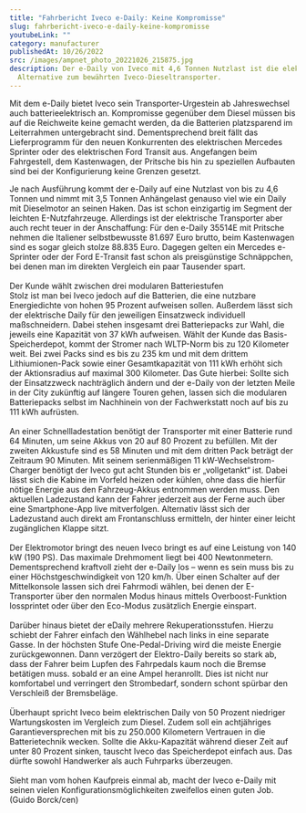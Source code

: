 ```yaml
---
title: "Fahrbericht Iveco e-Daily: Keine Kompromisse"
slug: fahrbericht-iveco-e-daily-keine-kompromisse
youtubeLink: ""
category: manufacturer
publishedAt: 10/26/2022
src: /images/ampnet_photo_20221026_215875.jpg
description: Der e-Daily von Iveco mit 4,6 Tonnen Nutzlast ist die elektrische
  Alternative zum bewährten Iveco-Dieseltransporter.
---
```

Mit dem e-Daily bietet Iveco sein Transporter-Urgestein ab Jahreswechsel auch batterieelektrisch an. Kompromisse gegenüber dem Diesel müssen bis auf die Reichweite keine gemacht werden, da die Batterien platzsparend im Leiterrahmen untergebracht sind. Dementsprechend breit fällt das Lieferprogramm für den neuen Konkurrenten des elektrischen Mercedes Sprinter oder des elektrischen Ford Transit aus. Angefangen beim Fahrgestell, dem Kastenwagen, der Pritsche bis hin zu speziellen Aufbauten sind bei der Konfigurierung keine Grenzen gesetzt.

Je nach Ausführung kommt der e-Daily auf eine Nutzlast von bis zu 4,6 Tonnen und nimmt mit 3,5 Tonnen Anhängelast genauso viel wie ein Daily mit Dieselmotor an seinen Haken. Das ist schon einzigartig im Segment der leichten E-Nutzfahrzeuge. Allerdings ist der elektrische Transporter aber auch recht teuer in der Anschaffung: Für den e-Daily 35514E mit Pritsche nehmen die Italiener selbstbewusste 81.697 Euro brutto, beim Kastenwagen sind es sogar gleich stolze 88.835 Euro. Dagegen gelten ein Mercedes e-Sprinter oder der Ford E-Transit fast schon als preisgünstige Schnäppchen, bei denen man im direkten Vergleich ein paar Tausender spart.\
\
Der Kunde wählt zwischen drei modularen Batteriestufen\
Stolz ist man bei Iveco jedoch auf die Batterien, die eine nutzbare Energiedichte von hohen 95 Prozent aufweisen sollen. Außerdem lässt sich der elektrische Daily für den jeweiligen Einsatzweck individuell maßschneidern. Dabei stehen insgesamt drei Batteriepacks zur Wahl, die jeweils eine Kapazität von 37 kWh aufweisen. Wählt der Kunde das Basis-Speicherdepot, kommt der Stromer nach WLTP-Norm bis zu 120 Kilometer weit. Bei zwei Packs sind es bis zu 235 km und mit dem drittem Lithiumionen-Pack sowie einer Gesamtkapazität von 111 kWh erhöht sich der Aktionsradius auf maximal 300 Kilometer. Das Gute hierbei: Sollte sich der Einsatzzweck nachträglich ändern und der e-Daily von der letzten Meile in der City zukünftig auf längere Touren gehen, lassen sich die modularen Batteriepacks selbst im Nachhinein von der Fachwerkstatt noch auf bis zu 111 kWh aufrüsten.\
\
An einer Schnellladestation benötigt der Transporter mit einer Batterie rund 64 Minuten, um seine Akkus von 20 auf 80 Prozent zu befüllen. Mit der zweiten Akkustufe sind es 58 Minuten und mit dem dritten Pack beträgt der Zeitraum 90 Minuten. Mit seinem serienmäßigen 11 kW-Wechselstrom-Charger benötigt der Iveco gut acht Stunden bis er „vollgetankt“ ist. Dabei lässt sich die Kabine im Vorfeld heizen oder kühlen, ohne dass die hierfür nötige Energie aus den Fahrzeug-Akkus entnommen werden muss. Den aktuellen Ladezustand kann der Fahrer jederzeit aus der Ferne auch über eine Smartphone-App live mitverfolgen. Alternativ lässt sich der Ladezustand auch direkt am Frontanschluss ermitteln, der hinter einer leicht zugänglichen Klappe sitzt.\
\
Der Elektromotor bringt des neuen Iveco bringt es auf eine Leistung von 140 kW (190 PS). Das maximale Drehmoment liegt bei 400 Newtonmetern. Dementsprechend kraftvoll zieht der e-Daily los – wenn es sein muss bis zu einer Höchstgeschwindigkeit von 120 km/h. Über einen Schalter auf der Mittelkonsole lassen sich drei Fahrmodi wählen, bei denen der E-Transporter über den normalen Modus hinaus mittels Overboost-Funktion lossprintet oder über den Eco-Modus zusätzlich Energie einspart.\
\
Darüber hinaus bietet der eDaily mehrere Rekuperationsstufen. Hierzu schiebt der Fahrer einfach den Wählhebel nach links in eine separate Gasse. In der höchsten Stufe One-Pedal-Driving wird die meiste Energie zurückgewonnen. Dann verzögert der Elektro-Daily bereits so stark ab, dass der Fahrer beim Lupfen des Fahrpedals kaum noch die Bremse betätigen muss. sobald er an eine Ampel heranrollt. Dies ist nicht nur komfortabel und verringert den Strombedarf, sondern schont spürbar den Verschleiß der Bremsbeläge.\
\
Überhaupt spricht Iveco beim elektrischen Daily von 50 Prozent niedriger Wartungskosten im Vergleich zum Diesel. Zudem soll ein achtjähriges Garantieversprechen mit bis zu 250.000 Kilometern Vertrauen in die Batterietechnik wecken. Sollte die Akku-Kapazität während dieser Zeit auf unter 80 Prozent sinken, tauscht Iveco das Speicherdepot einfach aus. Das dürfte sowohl Handwerker als auch Fuhrparks überzeugen.\
\
Sieht man vom hohen Kaufpreis einmal ab, macht der Iveco e-Daily mit seinen vielen Konfigurationsmöglichkeiten zweifellos einen guten Job. (Guido Borck/cen)